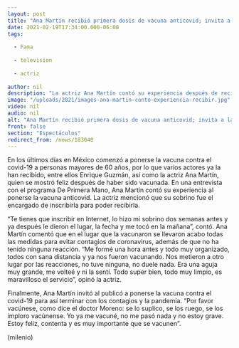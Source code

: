 ```yaml
---
layout: post
title: "Ana Martín recibió primera dosis de vacuna anticovid; invita a la gente a vacunarse"
date: 2021-02-19T17:34:00.000-06:00
tags:
  
  - Fama
  
  - television
  
  - actriz
  
author: nil
description: "La actriz Ana Martín contó su experiencia después de recibir la primera dosis de la vacuna contra el covid-19. "
image: "/uploads/2021/images-ana-martin-conto-experiencia-recibir.jpg"
video: nil
audio: nil
alt: "Ana Martín recibió primera dosis de vacuna anticovid; invita a la gente a vacunarse"
front: false
section: "Espectáculos"
redirect_from: /news/183040
---
```


En los últimos días en México comenzó a ponerse la vacuna contra el covid-19 a personas mayores de 60 años, por lo que varios actores ya la han recibido, entre ellos Enrique Guzmán, así como la actriz Ana Martín, quien se mostró feliz después de haber sido vacunada. En una entrevista con el programa De Primera Mano, Ana Martín contó su experiencia al ponerse la vacuna anticovid. La actriz mencionó que su sobrino fue el encargado de inscribirla para poder recibirla. 

“Te tienes que inscribir en Internet, lo hizo mi sobrino dos semanas antes y ya después le dieron el lugar, la fecha y me tocó en la mañana”, contó. Ana Martín comentó que en el lugar que la vacunaron se llevaron acabo todas las medidas para evitar contagios de coronavirus, además de que no ha tenido ninguna reacción. “Me formé una hora antes y todo muy organizado, todos con sana distancia y ya nos fueron vacunando. Nos metieron a otro lugar por las reacciones, no tuve ninguna, no duele nada. Era una aguja muy grande, me volteé y ni la sentí. Todo super bien, todo muy limpio, es maravilloso el servicio”, opinó la actriz. 

Finalmente, Ana Martín invitó al publicó a ponerse la vacuna contra el covid-19 para así terminar con los contagios y la pandemia. “Por favor vacúnese, como dice el doctor Moreno: se lo suplico, se los ruego, se los imploro vacúnense. Yo ya me vacuné, no me pasó nada y no estoy grave. Estoy feliz, contenta y es muy importante que se vacunen”. 

(milenio)